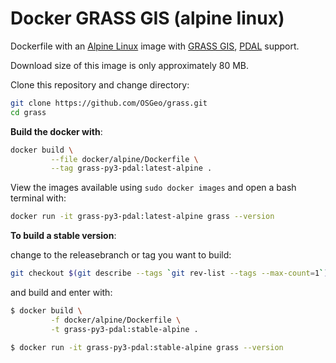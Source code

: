 # Docker GRASS GIS (alpine linux)

Dockerfile with an [Alpine Linux](https://www.alpinelinux.org/) image with
[GRASS GIS](https://grass.osgeo.org/), [PDAL](https://pdal.io) support.

Download size of this image is only approximately 80 MB.

Clone this repository and change directory:

```bash
git clone https://github.com/OSGeo/grass.git
cd grass
```

__Build the docker with__:

```bash
docker build \
         --file docker/alpine/Dockerfile \
         --tag grass-py3-pdal:latest-alpine .
```

View the images available using `sudo docker images` and open a bash terminal
with:

```bash
docker run -it grass-py3-pdal:latest-alpine grass --version
```

__To build a stable version__:

change to the releasebranch or tag you want to build:

```bash
git checkout $(git describe --tags `git rev-list --tags --max-count=1`)
```

and build and enter with:

```bash
$ docker build \
         -f docker/alpine/Dockerfile \
         -t grass-py3-pdal:stable-alpine .

$ docker run -it grass-py3-pdal:stable-alpine grass --version
```
